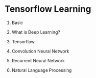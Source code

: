 # Tensorflow Learning

1. Basic

2. What is Deep Learning?

3. Tensorflow

4. Convolution Neural Network
5. Recurrent Neural Network
6. Natural Language Processing



